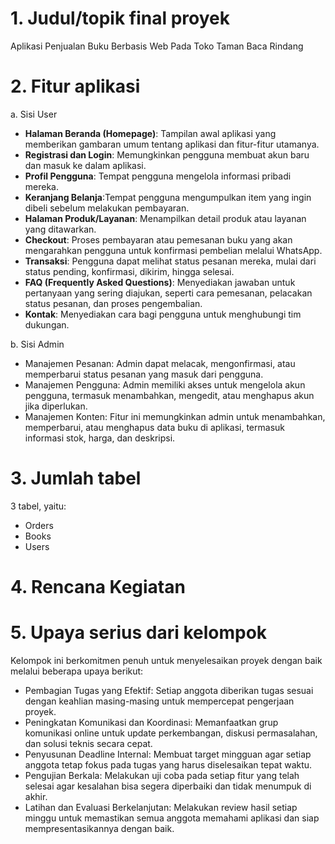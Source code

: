 # 1. Judul/topik final proyek
Aplikasi Penjualan Buku Berbasis Web Pada Toko Taman Baca Rindang
# 2. Fitur aplikasi
a. Sisi User
-	**Halaman Beranda (Homepage)**: Tampilan awal aplikasi yang memberikan gambaran umum tentang aplikasi dan fitur-fitur utamanya.
-	**Registrasi dan Login**: Memungkinkan pengguna membuat akun baru dan masuk ke dalam aplikasi.
-	**Profil Pengguna**: Tempat pengguna mengelola informasi pribadi mereka.
-	**Keranjang Belanja**:Tempat pengguna mengumpulkan item yang ingin dibeli sebelum melakukan pembayaran.
-	**Halaman Produk/Layanan**: Menampilkan detail produk atau layanan yang ditawarkan.
-	**Checkout**: Proses pembayaran atau pemesanan buku yang akan mengarahkan pengguna untuk konfirmasi pembelian melalui WhatsApp.
-	**Transaksi**: Pengguna dapat melihat status pesanan mereka, mulai dari status pending, konfirmasi, dikirim, hingga selesai.
-	**FAQ (Frequently Asked Questions)**: Menyediakan jawaban untuk pertanyaan yang sering diajukan, seperti cara pemesanan, pelacakan status pesanan, dan proses pengembalian.
-	**Kontak**: Menyediakan cara bagi pengguna untuk menghubungi tim dukungan.

b. Sisi Admin
- Manajemen Pesanan: Admin dapat melacak, mengonfirmasi, atau memperbarui status pesanan yang masuk dari pengguna.
-	Manajemen Pengguna: Admin memiliki akses untuk mengelola akun pengguna, termasuk menambahkan, mengedit, atau menghapus akun jika diperlukan.
-	Manajemen Konten: Fitur ini memungkinkan admin untuk menambahkan, memperbarui, atau menghapus data buku di aplikasi, termasuk informasi stok, harga, dan deskripsi.
# 3. Jumlah tabel
3 tabel, yaitu:
- Orders
- Books
- Users
# 4. Rencana Kegiatan


# 5. Upaya serius dari  kelompok 
Kelompok ini berkomitmen penuh untuk menyelesaikan proyek dengan baik melalui beberapa upaya berikut:

- Pembagian Tugas yang Efektif: Setiap anggota diberikan tugas sesuai dengan keahlian masing-masing untuk mempercepat pengerjaan proyek.
- Peningkatan Komunikasi dan Koordinasi: Memanfaatkan grup komunikasi online untuk update perkembangan, diskusi permasalahan, dan solusi teknis secara cepat.
- Penyusunan Deadline Internal: Membuat target mingguan agar setiap anggota tetap fokus pada tugas yang harus diselesaikan tepat waktu.
- Pengujian Berkala: Melakukan uji coba pada setiap fitur yang telah selesai agar kesalahan bisa segera diperbaiki dan tidak menumpuk di akhir.
- Latihan dan Evaluasi Berkelanjutan: Melakukan review hasil setiap minggu untuk memastikan semua anggota memahami aplikasi dan siap mempresentasikannya dengan baik.
